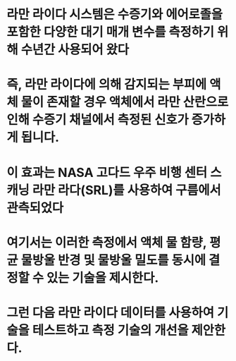 # 라만 라이다 시스템은 수증기와 에어로졸을 포함한 다양한 대기 매개 변수를 측정하기 위해 수년간 사용되어 왔다

# 즉, 라만 라이다에 의해 감지되는 부피에 액체 물이 존재할 경우 액체에서 라만 산란으로 인해 수증기 채널에서 측정된 신호가 증가하게 됩니다.

# 이 효과는 NASA 고다드 우주 비행 센터 스캐닝 라만 라다(SRL)를 사용하여 구름에서 관측되었다

# 여기서는 이러한 측정에서 액체 물 함량, 평균 물방울 반경 및 물방울 밀도를 동시에 결정할 수 있는 기술을 제시한다.

# 그런 다음 라만 라이다 데이터를 사용하여 기술을 테스트하고 측정 기술의 개선을 제안한다.

